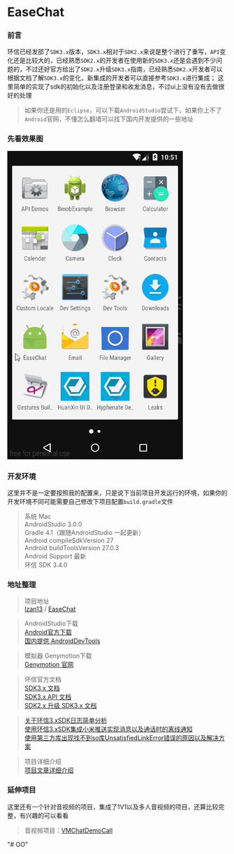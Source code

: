 EaseChat
========

### 前言
环信已经发部了`SDK3.x`版本，`SDK3.x`相对于`SDK2.x`来说是整个进行了重写，`API`变化还是比较大的，已经熟悉`SDK2.x`的开发者在使用新的`SDK3.x`还是会遇到不少问题的，不过还好官方给出了`SDK2.x`升级`SDK3.x`指南，已经熟悉`SDK2.x`开发者可以根据文档了解`SDK3.x`的变化，新集成的开发者可以直接参考`SDK3.x`进行集成；
这里简单的实现了sdk的初始化以及注册登录和收发消息，不过ui上没有没有去做很好的处理

> 如果你还是用的`Eclipse`，可以下载`AndroidStudio`尝试下，如果你上不了`Android`官网，不懂怎么翻墙可以找下国内开发提供的一些地址

### 先看效果图  
![ec-demo](./screenshot/ec-demo.gif)  

### 开发环境  
这里并不是一定要按照我的配置来，只是说下当前项目开发运行的环境，如果你的开发环境不同可能需要自己修改下项目配置`build.gradle`文件

>系统 Mac  
AndroidStudio 3.0.0  
Gradle 4.1（跟随AndroidStudio 一起更新）  
Android compileSdkVersion 27  
Android buildToolsVersion 27.0.3  
Android Support 最新  
环信 SDK 3.4.0  

### 地址整理
>项目地址  
[lzan13](https://github.com/lzan13) / [EaseChat](https://github.com/lzan13/EaseChat)

>AndroidStudio下载  
[Android官方下载](http://tools.android.com/download/studio/builds/2-0)  
[国内提供 AndroidDevTools](http://androiddevtools.cn/)  

>模拟器 Genymotion下载  
[Genymotion 官网](http://genymotion.com/)  

>环信官方文档  
[SDK3.x 文档](http://docs.easemob.com/im/start)  
[SDK3.x API 文档](http://www.easemob.com/apidoc/android/chat3.0/annotated.html)  
[SDK2.x 升级 SDK3.x 文档](http://docs.easemob.com/im/200androidcleintintegration/140upgradetov30)  

>[关于环信3.xSDK日志简单分析](https://www.jianshu.com/p/a194fa19bd6a)  
>[使用环信3.xSDK集成小米推送实现消息以及通话时的离线通知](https://www.jianshu.com/p/df892008ca5e)  
>[使用第三方库出现找不到so库UnsatisfiedLinkError错误的原因以及解决方案](https://www.jianshu.com/p/b9a524f24b7e)  

>项目详细介绍  
[项目文章详细介绍](http://www.jianshu.com/p/3e732f45d376)  

### 延伸项目  
这里还有一个针对音视频的项目，集成了1V1以及多人音视频的项目，还算比较完整，有兴趣的可以看看  
> 音视频项目：[VMChatDemoCall](https://github.com/lzan13/VMChatDemoCall)

"# OO" 
